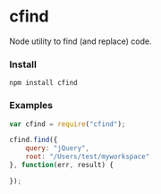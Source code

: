 cfind
=====

Node utility to find (and replace) code.

### Install

```
npm install cfind
```

### Examples

```js
var cfind = require("cfind");

cfind.find({
    query: "jQuery",
    root: "/Users/test/myworkspace"
}, function(err, result) {

});
```
